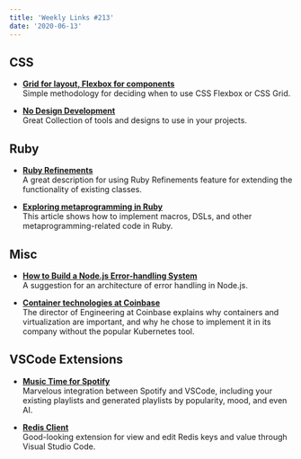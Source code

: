 ```yaml
---
title: 'Weekly Links #213'
date: '2020-06-13'
---
```


## CSS

- **[Grid for layout, Flexbox for components](https://ishadeed.com/article/grid-layout-flexbox-components)**  
  Simple methodology for deciding when to use CSS Flexbox or CSS Grid.

* **[No Design Development](https://nodesign.dev/)**  
  Great Collection of tools and designs to use in your projects.

## Ruby

- **[Ruby Refinements](https://www.alchemists.io/articles/ruby_refinements/)**  
  A great description for using Ruby Refinements feature for extending the functionality of existing classes.

- **[Exploring metaprogramming in Ruby](https://www.halcyon.hr/posts/exploring-metaprogramming-in-ruby/)**  
  This article shows how to implement macros, DSLs, and other metaprogramming-related code in Ruby.

## Misc

- **[How to Build a Node.js Error-handling System](https://www.toptal.com/nodejs/node-js-error-handling)**  
  A suggestion for an architecture of error handling in Node.js.

- **[Container technologies at Coinbase](https://blog.coinbase.com/container-technologies-at-coinbase-d4ae118dcb6c)**  
  The director of Engineering at Coinbase explains why containers and virtualization are important, and why he chose to implement it in its company without the popular Kubernetes tool.

## VSCode Extensions

- **[Music Time for Spotify](https://marketplace.visualstudio.com/items?itemName=softwaredotcom.music-time)**  
  Marvelous integration between Spotify and VSCode, including your existing playlists and generated playlists by popularity, mood, and even AI.

- **[Redis Client](https://marketplace.visualstudio.com/items?itemName=cweijan.vscode-redis-client)**  
  Good-looking extension for view and edit Redis keys and value through Visual Studio Code.
